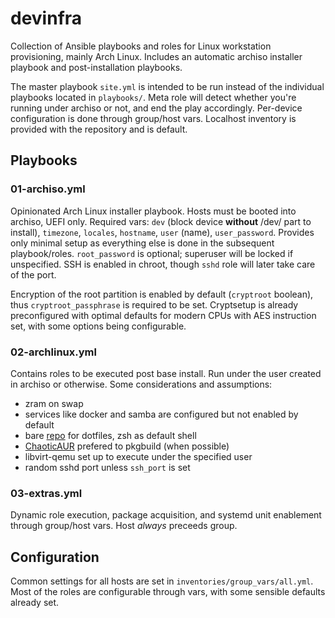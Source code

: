 # devinfra

Collection of Ansible playbooks and roles for Linux workstation provisioning, mainly Arch Linux. Includes an automatic archiso installer playbook and post-installation playbooks.

The master playbook `site.yml` is intended to be run instead of the individual playbooks located in `playbooks/`. Meta role will detect whether you're running under archiso or not, and end the play accordingly. Per-device configuration is done through group/host vars. Localhost inventory is provided with the repository and is default.

## Playbooks

### 01-archiso.yml

Opinionated Arch Linux installer playbook. Hosts must be booted into archiso, UEFI only. Required vars: `dev` (block device **without** /dev/ part to install), `timezone`, `locales`, `hostname`, `user` (name), `user_password`. Provides only minimal setup as everything else is done in the subsequent playbook/roles. `root_password` is optional; superuser will be locked if unspecified. SSH is enabled in chroot, though `sshd` role will later take care of the port.

Encryption of the root partition is enabled by default (`cryptroot` boolean), thus `cryptroot_passphrase` is required to be set. Cryptsetup is already preconfigured with optimal defaults for modern CPUs with AES instruction set, with some options being configurable.

### 02-archlinux.yml

Contains roles to be executed post base install. Run under the user created in archiso or otherwise. Some considerations and assumptions:

- zram on swap
- services like docker and samba are configured but not enabled by default
- bare [repo](https://github.com/rowlul/dots) for dotfiles, zsh as default shell
- [ChaoticAUR](https://aur.chaotic.cx/) prefered to pkgbuild (when possible)
- libvirt-qemu set up to execute under the specified user
- random sshd port unless `ssh_port` is set

### 03-extras.yml

Dynamic role execution, package acquisition, and systemd unit enablement through group/host vars. Host *always* preceeds group.

## Configuration

Common settings for all hosts are set in `inventories/group_vars/all.yml`. Most of the roles are configurable through vars, with some sensible defaults already set.
